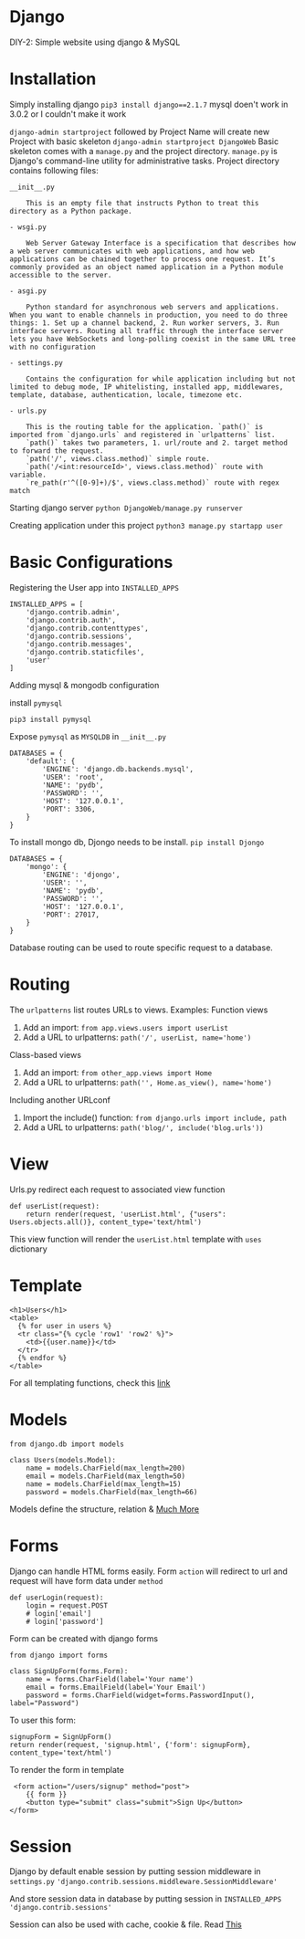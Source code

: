 # Django

DIY-2: Simple website using django & MySQL

# Installation

Simply installing django
`pip3 install django==2.1.7`
mysql doen't work in 3.0.2 or I couldn't make it work

`django-admin startproject` followed by Project Name will create new Project with basic skeleton
`django-admin startproject DjangoWeb`
Basic skeleton comes with a `manage.py` and the project directory.
`manage.py` is Django's command-line utility for administrative tasks.
Project directory contains following files:

    __init__.py

        This is an empty file that instructs Python to treat this directory as a Python package.

    - wsgi.py

        Web Server Gateway Interface is a specification that describes how a web server communicates with web applications, and how web applications can be chained together to process one request. It’s commonly provided as an object named application in a Python module accessible to the server.

    - asgi.py

        Python standard for asynchronous web servers and applications. When you want to enable channels in production, you need to do three things: 1. Set up a channel backend, 2. Run worker servers, 3. Run interface servers. Routing all traffic through the interface server lets you have WebSockets and long-polling coexist in the same URL tree with no configuration

    - settings.py

        Contains the configuration for while application including but not limited to debug mode, IP whitelisting, installed app, middlewares, template, database, authentication, locale, timezone etc.

    - urls.py

        This is the routing table for the application. `path()` is imported from `django.urls` and registered in `urlpatterns` list.
        `path()` takes two parameters, 1. url/route and 2. target method to forward the request.
        `path('/', views.class.method)` simple route.
        `path('/<int:resourceId>', views.class.method)` route with variable.
        `re_path(r'^([0-9]+)/$', views.class.method)` route with regex match

Starting django server
`python DjangoWeb/manage.py runserver`

Creating application under this project
`python3 manage.py startapp user`

# Basic Configurations

Registering the User app into `INSTALLED_APPS`

```
INSTALLED_APPS = [
    'django.contrib.admin',
    'django.contrib.auth',
    'django.contrib.contenttypes',
    'django.contrib.sessions',
    'django.contrib.messages',
    'django.contrib.staticfiles',
    'user'
]
```

Adding mysql & mongodb configuration

install `pymysql`

`pip3 install pymysql`

Expose `pymysql` as `MYSQLDB` in `__init__.py`

```
DATABASES = {
    'default': {
        'ENGINE': 'django.db.backends.mysql',
        'USER': 'root',
        'NAME': 'pydb',
        'PASSWORD': '',
        'HOST': '127.0.0.1',
        'PORT': 3306,
    }
}
```

To install mongo db,
Djongo needs to be install.
`pip install Djongo`

```
DATABASES = {
    'mongo': {
        'ENGINE': 'djongo',
        'USER': '',
        'NAME': 'pydb',
        'PASSWORD': '',
        'HOST': '127.0.0.1',
        'PORT': 27017,
    }
}
```

Database routing can be used to route specific request to a database.

# Routing

The `urlpatterns` list routes URLs to views.
Examples:
Function views

1. Add an import: `from app.views.users import userList`
2. Add a URL to urlpatterns: `path('/', userList, name='home')`

Class-based views

1. Add an import: `from other_app.views import Home`
2. Add a URL to urlpatterns: `path('', Home.as_view(), name='home')`

Including another URLconf

1. Import the include() function: `from django.urls import include, path`
2. Add a URL to urlpatterns: `path('blog/', include('blog.urls'))`

# View

Urls.py redirect each request to associated view function

```
def userList(request):
    return render(request, 'userList.html', {"users": Users.objects.all()}, content_type='text/html')
```

This view function will render the `userList.html` template with `uses` dictionary

# Template

```
<h1>Users</h1>
<table>
  {% for user in users %}
  <tr class="{% cycle 'row1' 'row2' %}">
    <td>{{user.name}}</td>
  </tr>
  {% endfor %}
</table>

```

For all templating functions, check this [link](https://docs.djangoproject.com/en/3.0/ref/templates/builtins/)

# Models

```
from django.db import models

class Users(models.Model):
    name = models.CharField(max_length=200)
    email = models.CharField(max_length=50)
    name = models.CharField(max_length=15)
    password = models.CharField(max_length=66)

```

Models define the structure, relation & [Much More](https://docs.djangoproject.com/en/3.0/topics/db/models/)

# Forms

Django can handle HTML forms easily. Form `action` will redirect to url and request will have form data under `method`

```
def userLogin(request):
    login = request.POST
    # login['email']
    # login['password']
```

Form can be created with django forms

```
from django import forms

class SignUpForm(forms.Form):
    name = forms.CharField(label='Your name')
    email = forms.EmailField(label='Your Email')
    password = forms.CharField(widget=forms.PasswordInput(), label="Password")
```

To user this form:

```
signupForm = SignUpForm()
return render(request, 'signup.html', {'form': signupForm}, content_type='text/html')
```

To render the form in template

```
 <form action="/users/signup" method="post">
    {{ form }}
    <button type="submit" class="submit">Sign Up</button>
</form>
```

# Session

Django by default enable session by putting session middleware in `settings.py`
`'django.contrib.sessions.middleware.SessionMiddleware'`

And store session data in database by putting session in `INSTALLED_APPS`
`'django.contrib.sessions'`

Session can also be used with cache, cookie & file. Read [This](https://docs.djangoproject.com/en/3.0/topics/http/sessions/)
